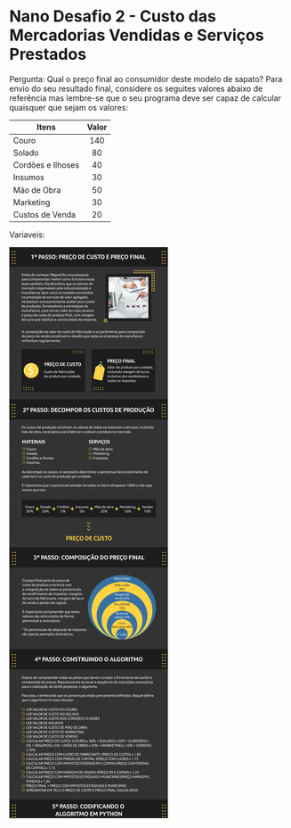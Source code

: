 <h1>Nano Desafio 2 - Custo das Mercadorias Vendidas e Serviços Prestados </h1>

Pergunta:
Qual o preço final ao consumidor deste modelo de sapato?
Para envio do seu resultado final, considere os seguites valores abaixo de referência mas lembre-se que o seu programa deve ser capaz de calcular quaisquer que sejam os valores:

| Itens  | Valor |
| ------------- |:-------------:|
| Couro   | 140     |
|Solado      | 80    |
| Cordões e Ilhoses     | 40    |
|Insumos    | 30    |
| Mão de Obra     | 50    |
| Marketing     | 30    |
| Custos de Venda     | 20    |


Variaveis:


![giphy](https://github.com/Giovanacarmazio/Custo-de-Mercadorias/blob/ccea4e2d3f1e0673858b2046ad0ec365201c4439/preco.jpg)


